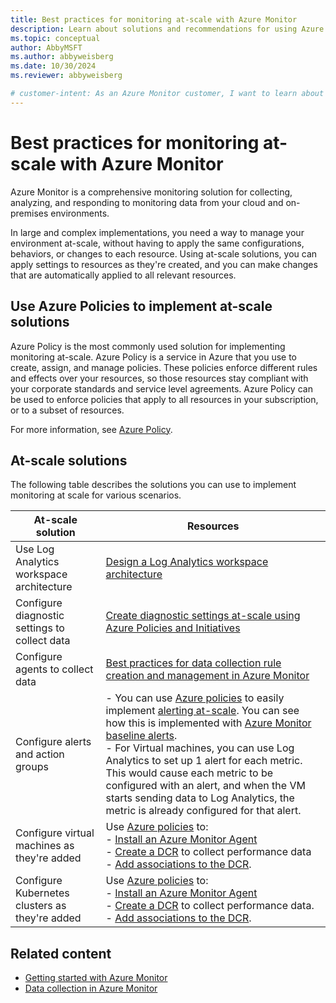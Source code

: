 ```yaml
---
title: Best practices for monitoring at-scale with Azure Monitor
description: Learn about solutions and recommendations for using Azure Monitor to monitor your environment at-scale.
ms.topic: conceptual
author: AbbyMSFT
ms.author: abbyweisberg
ms.date: 10/30/2024
ms.reviewer: abbyweisberg

# customer-intent: As an Azure Monitor customer, I want to learn about best practices for using Azure Monitor to monitor my at-scale.
---
```


# Best practices for monitoring at-scale with Azure Monitor

Azure Monitor is a comprehensive monitoring solution for collecting, analyzing, and responding to monitoring data from your cloud and on-premises environments.

In large and complex implementations, you need a way to manage your environment at-scale, without having to apply the same configurations, behaviors, or changes to each resource. Using at-scale solutions, you can apply settings to resources as they're created, and you can make changes that are automatically applied to all relevant resources.


## Use Azure Policies to implement at-scale solutions

Azure Policy is the most commonly used solution for implementing monitoring at-scale. 
Azure Policy is a service in Azure that you use to create, assign, and manage policies. These policies enforce different rules and effects over your resources, so those resources stay compliant with your corporate standards and service level agreements. Azure Policy can be used to enforce policies that apply to all resources in your subscription, or to a subset of resources.

For more information, see [Azure Policy](/azure/governance/policy/overview).

## At-scale solutions

The following table describes the solutions you can use to implement monitoring at scale for various scenarios. 


|At-scale solution|Resources   |
|---------|---------|
|Use Log Analytics workspace architecture  |[Design a Log Analytics workspace architecture](logs/workspace-design.md) |
|Configure diagnostic settings to collect data |[Create diagnostic settings at-scale using Azure Policies and Initiatives](essentials/diagnostic-settings-policy.md)|
|Configure agents to collect data |[Best practices for data collection rule creation and management in Azure Monitor](essentials/data-collection-rule-best-practices.md) |
|Configure alerts and action groups  | - You can use [Azure policies](/azure/governance/policy/overview) to easily implement [alerting at-scale](alerts/alerts-overview.md#alerting-at-scale). You can see how this is implemented with [Azure Monitor baseline alerts](https://aka.ms/amba).<br> - For Virtual machines, you can use Log Analytics to set up 1 alert for each metric. This would cause each metric to be configured with an alert, and when the VM starts sending data to Log Analytics, the metric is already configured for that alert.|
|Configure virtual machines as they're added     |Use [Azure policies](/azure/governance/policy/overview) to:<br> - [Install an Azure Monitor Agent](agents/azure-monitor-agent-manage.md)<br> - [Create a DCR](essentials/data-collection-rule-create.md) to collect performance data</br> - [Add associations to the DCR](essentials/data-collection-rule-view.md).|
|Configure Kubernetes clusters as they're added     | Use [Azure policies](/azure/governance/policy/overview) to:</br> - [Install an Azure Monitor Agent](agents/azure-monitor-agent-manage.md)</br> - [Create a DCR](essentials/data-collection-rule-create.md) to collect performance data.</br> - [Add associations to the DCR](essentials/data-collection-rule-view.md).|


## Related content
- [Getting started with Azure Monitor](getting-started.md)
- [Data collection in Azure Monitor](essentials/data-collection.md)